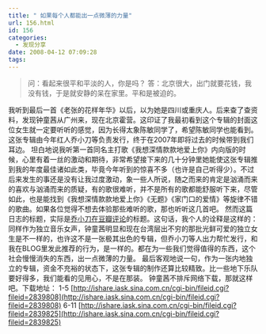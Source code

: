 ```yaml
---
title: " 如果每个人都能出一点微薄的力量"
url: 156.html
id: 156
categories:
  - 发现分享
date: 2008-04-12 07:09:28
tags:
---
```


> 问：看起来很平和平淡的人，你是吗？ 答：北京很大，出门就要花钱，我没有钱，于是就安静的呆在家里。平和是被迫的。

我听到最后一首《老张的花样年华》以后，以为她是四川或重庆人。后来查了查资料，发现钟童茜从广州来，现在北京霍营。这印证了我最初看到这个专辑的封面这位女生就一定要听听的感觉，因为长得太象陈敏同学了，希望陈敏同学也能看到。这张专辑由今年红人乔小刀等负责发行，终于在2007年即将过去的时候带到我们耳边。 坦白地说我听第一首同名主打歌《我想深情款款地爱上你》内向版的时候，心里有着一丝的激动和期待，非常希望接下来的几十分钟里她能使这张专辑推到我的年度最佳诸如此类，毕竟今年听到的惊喜不多（也许是自己听得少）。不过后来发生的事还是没有让我过度激动，象一些人所说，随之而来的肯定是汹涌而来的喜欢与汹涌而来的质疑，有的歌很难听，并不是所有的歌都能舒服听下来，尽管如此，也是能找到《我想深情款款地爱上你》《无题》《家门口的爱情》等旋律不错的歌曲。如果各位觉得不想去体验那些难听的歌，那也听听这几首吧。 然而这篇日志的标题，实际是[乔小刀在豆瓣评论](http://www.douban.com/review/1254219/)的标题。这句话，我个人的诠释是这样的：同样作为独立音乐女声，钟童茜明显和现在台湾层出不穷的那批光鲜可爱的独立女生是不一样的，也许这不是一张极其出色的专辑，但乔小刀等人出力帮忙发行，和我在BLOG里发此推荐的行为，是一样的。都在为一些我们觉得值得的东西，这个社会慢慢消失的东西，出一点微薄的力量。 最后客观地说一句，作为一张内地独立的专辑，资金不充裕的状态下，这张专辑的制作还算比较精致。比一些地下乐队要好得多，我们能看的见用心，不是在那装。 钟童茜不排斥网络下载，那就这样吧。下载地址： 1-5 [http://ishare.iask.sina.com.cn/cgi-bin/fileid.cgi?fileid=2839808](http://ishare.iask.sina.com.cn/cgi-bin/fileid.cgi?fileid=2839808) 6-11 [http://ishare.iask.sina.com.cn/cgi-bin/fileid.cgi?fileid=2839825](http://ishare.iask.sina.com.cn/cgi-bin/fileid.cgi?fileid=2839825)